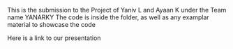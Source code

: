 This is the submission to the Project of Yaniv L and Ayaan K under the Team name YANARKY
The code is inside the folder, as well as any examplar material to showcase the code

Here is a link to our presentation
